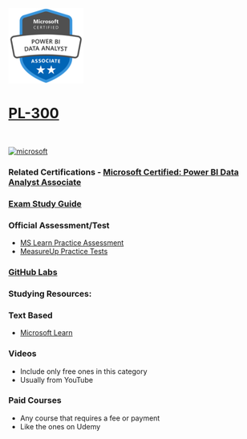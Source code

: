 <img src="/Images/certs/pl-300.png" width="150" height="150">

# [PL-300](https://learn.microsoft.com/certifications/exams/pl-300)
<br>

<a href='https://learn.microsoft.com/en-us/certifications/browse/?type=role-based&levels=intermediate' target="_blank"><img alt='microsoft' src='https://img.shields.io/badge/associate-100000?style=for-the-badge&logo=microsoft&logoColor=white&labelColor=0078D4&color=212221'/></a> 

### Related Certifications - [Microsoft Certified: Power BI Data Analyst Associate](https://learn.microsoft.com/en-us/certifications/power-bi-data-analyst-associate)

### [Exam Study Guide](https://aka.ms/pl300-studyguide)

### Official Assessment/Test
- [MS Learn Practice Assessment](https://learn.microsoft.com/certifications/exams/pl-300/practice/assessment?assessment-type=practice&assessmentId=48)
- [MeasureUp Practice Tests](https://www.measureup.com/microsoft-practice-test-pl-300-microsoft-power-bi-data-analyst.html)

### [GitHub Labs](https://aka.ms/pl300labs)

### Studying Resources:

### Text Based
- [Microsoft Learn](https://learn.microsoft.com/certifications/exams/pl-300)

### Videos
- Include only free ones in this category
- Usually from YouTube

### Paid Courses
- Any course that requires a fee or payment
- Like the ones on Udemy

